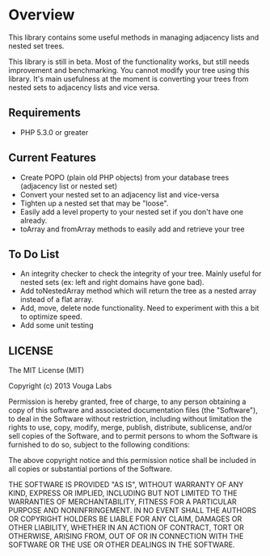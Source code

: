 # Overview #

This library contains some useful methods in managing adjacency lists and nested set trees.

This library is still in beta. Most of the functionality works, but still needs improvement and benchmarking. You cannot modify your tree using this library. It's main usefulness at the moment is converting your trees from nested sets to adjacency lists and vice versa. 

## Requirements ##

* PHP 5.3.0 or greater

## Current Features ##
* Create POPO (plain old PHP objects) from your database trees (adjacency list or nested set)
* Convert your nested set to an adjacency list and vice-versa
* Tighten up a nested set that may be "loose".
* Easily add a level property to your nested set if you don't have one already.
* toArray and fromArray methods to easily add and retrieve your tree

## To Do List ##
* An integrity checker to check the integrity of your tree. Mainly useful for nested sets (ex: left and right domains have gone bad).
* Add toNestedArray method which will return the tree as a nested array instead of a flat array.
* Add, move, delete node functionality. Need to experiment with this a bit to optimize speed.
* Add some unit testing

## LICENSE ##
The MIT License (MIT)

Copyright (c) 2013 Vouga Labs

Permission is hereby granted, free of charge, to any person obtaining a copy of
this software and associated documentation files (the "Software"), to deal in
the Software without restriction, including without limitation the rights to
use, copy, modify, merge, publish, distribute, sublicense, and/or sell copies of
the Software, and to permit persons to whom the Software is furnished to do so,
subject to the following conditions:

The above copyright notice and this permission notice shall be included in all
copies or substantial portions of the Software.

THE SOFTWARE IS PROVIDED "AS IS", WITHOUT WARRANTY OF ANY KIND, EXPRESS OR
IMPLIED, INCLUDING BUT NOT LIMITED TO THE WARRANTIES OF MERCHANTABILITY, FITNESS
FOR A PARTICULAR PURPOSE AND NONINFRINGEMENT. IN NO EVENT SHALL THE AUTHORS OR
COPYRIGHT HOLDERS BE LIABLE FOR ANY CLAIM, DAMAGES OR OTHER LIABILITY, WHETHER
IN AN ACTION OF CONTRACT, TORT OR OTHERWISE, ARISING FROM, OUT OF OR IN
CONNECTION WITH THE SOFTWARE OR THE USE OR OTHER DEALINGS IN THE SOFTWARE.
